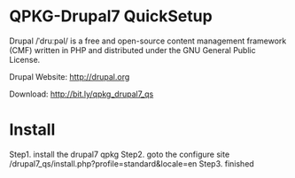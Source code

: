 QPKG-Drupal7 QuickSetup
=========
Drupal /ˈdruːpəl/ is a free and open-source content management framework (CMF) written in PHP and distributed under the GNU General Public License.

Drupal Website: http://drupal.org

Download: http://bit.ly/qpkg_drupal7_qs

Install
=========
Step1. install the drupal7 qpkg
Step2. goto the configure site
       /drupal7_qs/install.php?profile=standard&locale=en
Step3. finished
